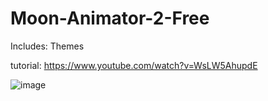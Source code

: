 # Moon-Animator-2-Free
Includes: Themes

tutorial: https://www.youtube.com/watch?v=WsLW5AhupdE

![image](https://github.com/SmilingDeveloper11/Moon-Animator-2-Free/assets/164572608/c2b1dedd-3768-4b41-ae62-5ff01585559b)
